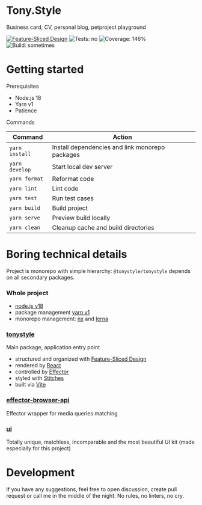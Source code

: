 # Tony.Style

Business card, CV, personal blog, petproject playground

[![Feature-Sliced Design][shields-fsd-image]](https://feature-sliced.design/)
![Tests: no](https://img.shields.io/badge/tests-no-red?style=flat-square)
![Coverage: 146%](https://img.shields.io/badge/coverage-146%25-green?style=flat-square)
![Build: sometimes](https://img.shields.io/badge/build-sometimes-yellow?style=flat-square)

# Getting started

Prerequisites

- Node.js 18
- Yarn v1
- Patience

Commands

| Command        | Action                                          |
|----------------|-------------------------------------------------|
| `yarn install` | Install dependencies and link monorepo packages |
| `yarn develop` | Start local dev server                          |
| `yarn format`  | Reformat code                                   |
| `yarn lint`    | Lint code                                       |
| `yarn test`    | Run test cases                                  |
| `yarn build`   | Build project                                   |
| `yarn serve`   | Preview build locally                           |
| `yarn clean`   | Cleanup cache and build directories             |

# Boring technical details

Project is monorepo with simple hierarchy: `@tonystyle/tonystyle` depends on all secondary packages.

### Whole project

- [node.js v18](https://nodejs.org/en/)
- package management [yarn v1](https://classic.yarnpkg.com/)
- monorepo management: [nx](https://nx.dev/) and [lerna](https://lerna.js.org/)

### [tonystyle](./packages/tonystyle)

Main package, application entry point

- structured and organized with [Feature-Sliced Design](https://feature-sliced.design/)
- rendered by [React](https://reactjs.org/)
- controlled by [Effector](https://effector.dev/)
- styled with [Stitches](https://stitches.dev/)
- built via [Vite](https://vitejs.dev/)

### [effector-browser-api](./packages/effector-browser-api)

Effector wrapper for media queries matching

### [ui](./packages/ui)

Totally unique, matchless, incomparable and the most beautiful UI kit (made especially for this project)

# Development

If you have any suggestions, feel free to open discussion, create pull request or call me in the middle of the night. No
rules, no linters, no cry.

[shields-fsd-image]: https://img.shields.io/badge/Feature--Sliced-Design-FFF?logoWidth=20&style=flat-square&logo=data:image/png;base64,iVBORw0KGgoAAAANSUhEUgAAABQAAAAaCAYAAAC3g3x9AAAACXBIWXMAAALFAAACxQGJ1n/vAAAAAXNSR0IArs4c6QAAAARnQU1BAACxjwv8YQUAAAA/SURBVHgB7dKxCgAgCIThs/d/51JoNQIdDrxvqMXlR4FmFs92KDIX/wI7JSdDN+eHtkxIycnQvMNW8hN/crsDc5QgGX9NvT0AAAAASUVORK5CYII=

